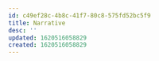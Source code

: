 ```yaml
---
id: c49ef28c-4b8c-41f7-80c8-575fd52bc5f9
title: Narrative
desc: ''
updated: 1620516058829
created: 1620516058829
---
```


